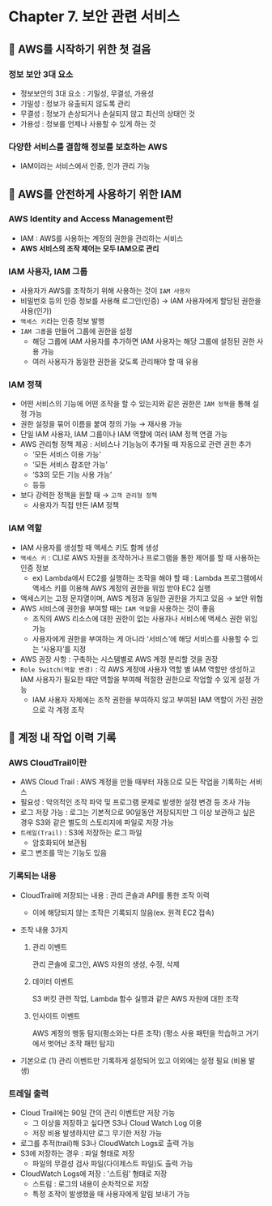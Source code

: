 # Chapter 7. 보안 관련 서비스
## 📌 AWS를 시작하기 위한 첫 걸음

### 정보 보안 3대 요소

- 정보보안의 3대 요소 : 기밀성, 무결성, 가용성
- 기밀성 : 정보가 유출되지 않도록 관리
- 무결성 : 정보가 손상되거나 손실되지 않고 최신의 상태인 것
- 가용성 : 정보를 언제나 사용할 수 있게 하는 것

### 다양한 서비스를 결합해 정보를 보호하는 AWS

- IAM이라는 서비스에서 인증, 인가 관리 가능

## 📌 AWS를 안전하게 사용하기 위한 IAM

### AWS Identity and Access Management란

- IAM : AWS를 사용하는 계정의 권한을 관리하는 서비스
- **AWS 서비스의 조작 제어는 모두 IAM으로 관리**

### IAM 사용자, IAM 그룹

- 사용자가 AWS를 조작하기 위해 사용하는 것이 `IAM 사용자`
- 비밀번호 등의 인증 정보를 사용해 로그인(인증) → IAM 사용자에게 할당된 권한을 사용(인가)
- `액세스 키`라는 인증 정보 발행
- `IAM 그룹`을 만들어 그룹에 권한을 설정
    - 해당 그룹에 IAM 사용자를 추가하면 IAM 사용자는 해당 그룹에 설정된 권한 사용 가능
    - 여러 사용자가 동일한 권한을 갖도록 관리해야 할 때 유용

### IAM 정책

- 어떤 서비스의 기능에 어떤 조작을 할 수 있는지와 같은 권한은 `IAM 정책`을 통해 설정 가능
- 권한 설정을 묶어 이름을 붙여 정의 가능 → 재사용 가능
- 단일 IAM 사용자, IAM 그룹이나 IAM 역할에 여러 IAM 정책 연결 가능
- AWS 관리형 정책 제공 : 서비스나 기능능이 추가될 때 자동으로 관련 권한 추가
    - ‘모든 서비스 이용 가능’
    - ‘모든 서비스 참조만 가능’
    - ‘S3의 모든 기능 사용 가능’
    - 등등
- 보다 강력한 정책을 원할 때 → `고객 관리형 정책`
    - 사용자가 직접 만든 IAM 정책

### IAM 역할

- IAM 사용자를 생성할 때 액세스 키도 함께 생성
- `액세스 키` : CLI로 AWS 자원을 조작하거나 프로그램을 통한 제어를 할 때 사용하는 인증 정보
    - ex) Lambda에서 EC2를 실행하는 조작을 해야 할 때 : Lambda 프로그램에서 액세스 키를 이용해 AWS 계정의 권한을 위임 받아 EC2 실행
- 액세스키는 고정 문자열이며, AWS 계정과 동일한 권한을 가지고 있음 → 보안 위협
- AWS 서비스에 권한을 부여할 때는 `IAM 역할`을 사용하는 것이 좋음
    - 조직의 AWS 리소스에 대한 권한이 없는 사용자나 서비스에 액세스 권한 위임 가능
    - 사용자에게 권한을 부여하는 게 아니라 ‘서비스’에 해당 서비스를 사용할 수 있는 ‘사용자’를 지정
- AWS 권장 사항 : 구축하는 시스템별로 AWS 계정 분리할 것을 권장
- `Role Switch(역할 변경)` : 각 AWS 계정에 사용자 역할 별 IAM 역할만 생성하고 IAM 사용자가 필요한 때만 역할을 부여해 적절한 권한으로 작업할 수 있게 설정 가능
    - IAM 사용자 자체에는 조작 권한을 부여하지 않고 부여된 IAM 역할이 가진 권한으로 각 계정 조작

## 📌 계정 내 작업 이력 기록

### AWS CloudTrail이란

- AWS Cloud Trail : AWS 계정을 만들 때부터 자동으로 모든 작업을 기록하는 서비스
- 필요성 : 악의적인 조작 파악 및 프로그램 문제로 발생한 설정 변경 등 조사 가능
- 로그 저장 가능 : 로그는 기본적으로 90일동안 저장되지만 그 이상 보관하고 싶은 경우 S3와 같은 별도의 스토리지에 파일로 저장 가능
- `트레일(Trail)` : S3에 저장하는 로그 파일
    - 암호화되어 보관됨
- 로그 변조를 막는 기능도 있음

### 기록되는 내용

- CloudTrail에 저장되는 내용 : 관리 콘솔과 API를 통한 조작 이력
    - 이에 해당되지 않는 조작은 기록되지 않음(ex. 원격 EC2 접속)
- 조작 내용 3가지
    1. 관리 이벤트
        
        관리 콘솔에 로그인, AWS 자원의 생성, 수정, 삭제
        
    2. 데이터 이벤트
        
        S3 버킷 관련 작업, Lambda 함수 실행과 같은 AWS 자원에 대한 조작
        
    3. 인사이트 이벤트
        
        AWS 계정의 행동 탐지(평소와는 다른 조작) (평소 사용 패턴을 학습하고 거기에서 벗어난 조작 패턴 탐지)
        
- 기본으로 (1) 관리 이벤트만 기록하게 설정되어 있고 이외에는 설정 필요 (비용 발생)

### 트레일 출력

- Cloud Trail에는 90일 간의 관리 이벤트만 저장 가능
    - 그 이상을 저장하고 싶다면 S3나 Cloud Watch Log 이용
    - 저장 비용 발생하지만 로그 무기한 저장 가능
- 로그를 추적(trail)해 S3나 CloudWatch Logs로 출력 가능
- S3에 저장하는 경우 : 파일 형태로 저장
    - 파일의 무결성 검사 파일(다이제스트 파일)도 출력 가능
- CloudWatch Logs에 저장 : ‘스트림’ 형태로 저장
    - 스트림 : 로그의 내용이 순차적으로 저장
    - 특정 조작이 발생했을 때 사용자에게 알림 보내기 가능
